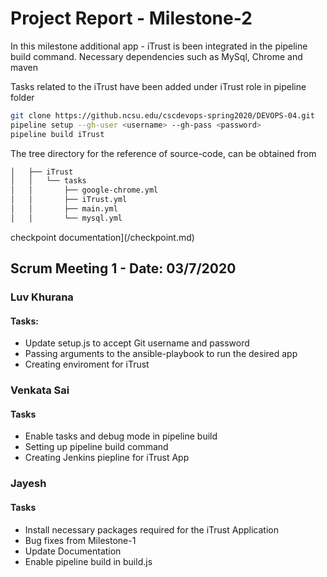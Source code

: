 # Project Report - Milestone-2

In this milestone additional app - iTrust is been integrated in the pipeline build command. Necessary dependencies such as MySql, Chrome and maven

Tasks related to the iTrust have been added under iTrust role in pipeline folder

```bash
git clone https://github.ncsu.edu/cscdevops-spring2020/DEVOPS-04.git
pipeline setup --gh-user <username> --gh-pass <password>
pipeline build iTrust
```

The tree directory for the reference of source-code, can be obtained from

```bash
│   ├── iTrust
│   │   └── tasks
│   │       ├── google-chrome.yml
│   │       ├── iTrust.yml
│   │       ├── main.yml
│   │       └── mysql.yml
```

checkpoint documentation](/checkpoint.md)

## Scrum Meeting 1 - Date: 03/7/2020

### Luv Khurana

#### Tasks:

* Update setup.js to accept Git username and password
* Passing arguments to the ansible-playbook to run the desired app 
* Creating enviroment for iTrust

### Venkata Sai

#### Tasks

* Enable tasks and debug mode in pipeline build
* Setting up pipeline build command
* Creating Jenkins piepline for iTrust App

### Jayesh

#### Tasks  

* Install necessary packages required for the iTrust Application
* Bug fixes from Milestone-1 
* Update Documentation
* Enable pipeline build in build.js
